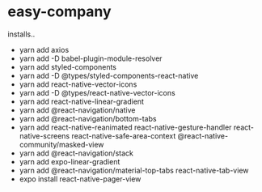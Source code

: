 # easy-company

installs..

- yarn add axios
- yarn add -D babel-plugin-module-resolver
- yarn add styled-components
- yarn add -D @types/styled-components-react-native
- yarn add react-native-vector-icons
- yarn add -D @types/react-native-vector-icons
- yarn add react-native-linear-gradient
- yarn add @react-navigation/native
- yarn add @react-navigation/bottom-tabs
- yarn add react-native-reanimated react-native-gesture-handler react-native-screens react-native-safe-area-context @react-native-community/masked-view
- yarn add @react-navigation/stack
- yarn add expo-linear-gradient
- yarn add @react-navigation/material-top-tabs react-native-tab-view
- expo install react-native-pager-view
